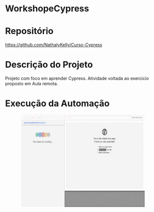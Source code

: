 # WorkshopeCypress

# Repositório

https://github.com/NathalyKelly/Curso-Cypress

# Descrição do Projeto

Projeto com foco em aprender Cypress. Atividade voltada ao exercicío proposto em Aula remota.

# Execução da Automação

<p align="center">
  <img width="400" height="300" src="cypress/videos/devfinnance.spec.js.gif">
</p>
                                     
